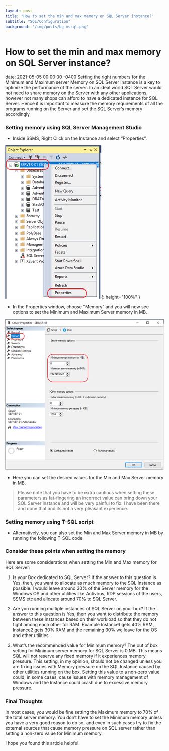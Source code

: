 ```yaml
---
layout: post
title: "How to set the min and max memory on SQL Server instance?"
subtitle: "SQL/Configuration"
background: '/img/posts/bg-mssql.png'
---
```


# How to set the min and max memory on SQL Server instance?
date: 2021-05-05 00:00:00 -0400
Setting the right numbers for the Minimum and Maximum server Memory on SQL Server Instance is a key to optimize the performance of the server. In an ideal world SQL Server would not need to share memory on the Server with any other applications, however not many shops can afford to have a dedicated instance for SQL Server. Hence it is important to measure the memory requirements of all the programs running on the Server and set the SQL Server’s memory accordingly

### Setting memory using SQL Server Management Studio

* Inside SSMS, Right Click on the Instance and select “Properties”.
    
![SSMS](/img/posts/2020-06-20-How-to-set-the-min-and-max-memory-on-SQL-Server-instance/01.png){: height="100%" }

* In the Properties window, choose “Memory” and you will now see options to set the Minimum and Maximum Server memory in MB.

![Properties](/img/posts/2020-06-20-How-to-set-the-min-and-max-memory-on-SQL-Server-instance/02.png)

* Here you can set the desired values for the Min and Max Server memory in MB. 

> Please note that you have to be extra cautious when setting these parameters as fat-fingering an incorrect value can bring down your SQL Server instance and will be very painful to fix. I have been there and done that and its not a very pleasant experience.



### Setting memory using T-SQL script

* Alternatively, you can also set the Min and Max Server memory in MB by running the following T-SQL code.

<script src="https://gist.github.com/relationaldba/398835984cd57e55a0ff31f98a149ac8.js"></script>



### Consider these points when setting the memory

Here are some considerations when setting the Min and Max memory for SQL Server:

1. Is your Box dedicated to SQL Server?
If the answer to this question is Yes, then, you want to allocate as much memory to the SQL Instance as possible. I would leave around 30% of the Server memory for the Windows OS and other utilities like Antivirus, RDP sessions of the users, SSMS etc and allocate around 70% to SQL Server.

2. Are you running multiple instances of SQL Server on your box?
If the answer to this question is Yes, then you want to distribute the memory between these instances based on their workload so that they do not fight among each other for RAM. Example Instance1 gets 40% RAM, Instance2 gets 30% RAM and the remaining 30% we leave for the OS and other utilities.

3. What’s the recommended value for Minimum memory?
The out of box setting for Minimum server memory for SQL Server is 0 MB. This means SQL will not reserve any fixed memory if it experiences memory pressure. This setting, in my opinion, should not be changed unless you are fixing issues with Memory pressure on the SQL Instance caused by other utilities running on the box. Setting this value to a non-zero value could, in some cases, cause issues with memory management of Windows and the Instance could crash due to excessive memory pressure.

### Final Thoughts

In most cases, you would be fine setting the Maximum memory to 70% of the total server memory. You don’t have to set the Minimum memory unless you have a very good reason to do so, and even in such cases try to fix the external sources that cause memory pressure on SQL server rather than setting a non-zero value for Minimum memory.

I hope you found this article helpful.
